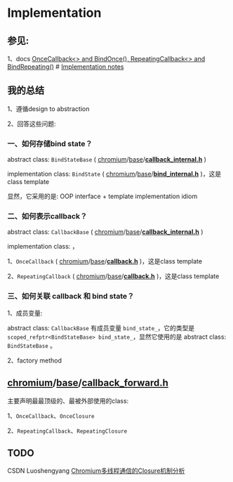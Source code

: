 # Implementation

## 参见: 

1、docs [OnceCallback<> and BindOnce(), RepeatingCallback<> and BindRepeating()](https://github.com/chromium/chromium/blob/master/docs/callback.md) # [Implementation notes](https://gitee.com/mirrors/chromium/blob/master/docs/callback.md#implementation-notes)



## 我的总结

1、遵循design to abstraction

2、回答这些问题:

### 一、如何存储bind state？

abstract class: `BindStateBase` ( [chromium](https://github.com/chromium/chromium)/[base](https://github.com/chromium/chromium/tree/master/base)/**[callback_internal.h](https://github.com/chromium/chromium/blob/master/base/callback_internal.h)** )

implementation class: `BindState` ( [chromium](https://github.com/chromium/chromium)/[base](https://github.com/chromium/chromium/tree/main/base)/**[bind_internal.h](https://github.com/chromium/chromium/blob/main/base/bind_internal.h)** )，这是class template 

显然，它采用的是: OOP interface + template implementation idiom

### 二、如何表示callback？

abstract class: `CallbackBase` ( [chromium](https://github.com/chromium/chromium)/[base](https://github.com/chromium/chromium/tree/master/base)/**[callback_internal.h](https://github.com/chromium/chromium/blob/master/base/callback_internal.h)** )

implementation class: ，

1、`OnceCallback` ( [chromium](https://github.com/chromium/chromium)/[base](https://github.com/chromium/chromium/tree/main/base)/**[callback.h](https://github.com/chromium/chromium/blob/main/base/callback.h)** )，这是class template 

2、`RepeatingCallback` ( [chromium](https://github.com/chromium/chromium)/[base](https://github.com/chromium/chromium/tree/main/base)/**[callback.h](https://github.com/chromium/chromium/blob/main/base/callback.h)** )，这是class template 

### 三、如何关联 callback 和 bind state？

1、成员变量: 

abstract class: `CallbackBase` 有成员变量 `bind_state_`，它的类型是 `scoped_refptr<BindStateBase> bind_state_`，显然它使用的是 abstract class: `BindStateBase` 。

2、factory method

## [chromium](https://github.com/chromium/chromium)/[base](https://github.com/chromium/chromium/tree/main/base)/**[callback_forward.h](https://github.com/chromium/chromium/blob/main/base/callback_forward.h)**

主要声明最最顶级的、最被外部使用的class:

1、`OnceCallback`、`OnceClosure` 

2、`RepeatingCallback`、`RepeatingClosure` 



## TODO

CSDN Luoshengyang [Chromium多线程通信的Closure机制分析](https://blog.csdn.net/Luoshengyang/article/details/46747797)

